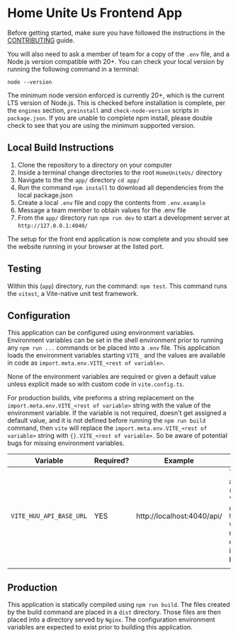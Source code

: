 # Home Unite Us Frontend App

Before getting started, make sure you have followed the instructions in the [CONTRIBUTING](../CONTRIBUTING.md) guide.

You will also need to ask a member of team for a copy of the `.env` file, and a Node.js version compatible with 20+. You can check your local version by running the following command in a terminal:

```terminal
node --version
```

The minimum node version enforced is currently 20+, which is the current LTS version of Node.js. This is checked before installation is complete, per the `engines` section, `preinstall` and `check-node-version` scripts in `package.json`. If you are unable to complete npm install, please double check to see that you are using the minimum supported version.

## Local Build Instructions

1. Clone the repository to a directory on your computer
2. Inside a terminal change directories to the root `HomeUniteUs/` directory
3. Navigate to the the `app/` directory `cd app/`
4. Run the command `npm install` to download all dependencies from the local package.json
5. Create a local `.env` file and copy the contents from `.env.example`
6. Message a team member to obtain values for the .env file
7. From the `app/` directory run `npm run dev` to start a development server at `http://127.0.0.1:4040/`

The setup for the front end application is now complete and you should see the website running in your browser at the listed port.

## Testing

Within this (`app`) directory, run the command: `npm test`. This command runs the `vitest`, a Vite-native unit test framework.

## Configuration

This application can be configured using environment variables. Environment variables can be set in the shell environment prior to running any `npm run ...` commands or be placed into a `.env` file. This application loads the environment variables starting `VITE_` and the values are available in code as `import.meta.env.VITE_<rest of variable>`.

None of the environment variables are required or given a default value unless explicit made so with custom code in `vite.config.ts`.

For production builds, vite preforms a string replacement on the `import.meta.env.VITE_<rest of variable>` string with the value of the environment variable. If the variable is not required, doesn't get assigned a default value, and it is not defined before running the `npm run build` command, then `vite` will replace the `import.meta.env.VITE_<rest of variable>` string with `{}.VITE_<rest of variable>`. So be aware of potential bugs for missing environment variables.

<!-- prettier-ignore -->
| Variable | Required? | Example | Description |
|----------|-----------|---------|-------------|
| `VITE_HUU_API_BASE_URL` | YES | http://localhost:4040/api/ | The HUU API's base URL. In a development environment (mode is 'development' or 'test'): if this variable is not defined, then `http://localhost:4040/api/` will be used by default. In non-development environment: if this variable is not defined, then the build will throw an error. |
|          |           |         |             |

## Production

This application is statically compiled using `npm run build`. The files created by the build command are placed in a `dist` directory. Those files are then placed into a directory served by `Nginx`. The configuration environment variables are expected to exist prior to building this application.
